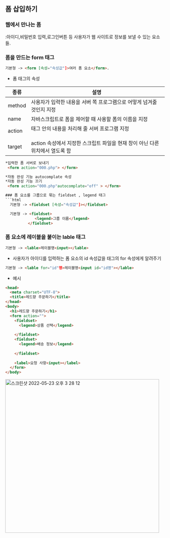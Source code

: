 ## 폼 삽입하기  
### 웹에서 만나는 폼  
:아이디,비밀번호 입력,로그인버튼 등 사용자가 웹 사이트로 정보를 보낼 수 있는 요소들.

### 폼을 만드는 form 태그  
```html
기본형 -> <form [속성="속성값"]>여러 폼 요소</form>. 
```
* 폼 태그의 속성  

| 종류 |                  설명                                 |
|-----|------------------------------------------------------|
|method|사용자가 입력한 내용을 서버 쪽 프로그램으로 어떻게 넘겨줄 것인지 지정|
|name|자바스크립트로 폼을 제어할 때 사용할 폼의 이름을 지정|
|action|<form> 태그 안의 내용을 처리해 줄 서버 프로그램 지정|
|target|action 속성에서 지정한 스크립트 파일을 현재 창이 아닌 다른 위치에서 열도록 함|. 
  

```html
*입력한 폼 서버로 보내기
 <form action="000.php"> </form>  

*자동 완성 기능 autocomplate 속성  
*자동 완성 기능 끄기  
 <form action="000.php"autocomplate="off" > </form>  

### 폼 요소를 그룹으로 묶는 fieldset , legend 태그  
```html
  기본형 -> <fieldset [속성="속성값"]></fieldset>

  기본형 -> <fieldset>
             <legend>그룹 이름</legend>
          </fieldset>
```  

 
### 폼 요소에 레이블을 붙이는 lable 태그
``` html
기본형 -> <lable>레이블명<input></lable>
```

* 사용자가 아이디를 입력하는 폼 요소의 id 속성값을 <lable> 태그의 for 속성에게 알려주기 
```html 
기본형 -> <lable for="id"명>레이블명<input id="id명"></lable>
```

* 예시

``` html
<head>
  <meta charset="UTF-8">
  <title>레드향 주문하기</title>
</head>
<body>
  <h1>레드향 주문하기</h1>
  <form action="">
    <fieldset>
      <legend>상품 선택</legend>
      
    </fieldset>
    <fieldset>
      <legend>배송 정보</legend>
      
    </fieldset>   
    
    <label>요청 사항<input></label>
  </form>
</body>
```
 <img width="486" alt="스크린샷 2022-05-23 오후 3 28 12" src="https://user-images.githubusercontent.com/97012561/169757027-3e5e8b41-b097-4f8d-85fe-15fafe3c2dae.png">







